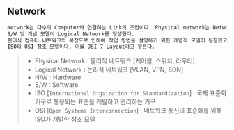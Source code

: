 ## Network
```md
Network는 다수의 Computer와 연결하는 Link의 조합이다. Physical network는 Network를 구성하는 H/W이다.
S/W 및 개념 모델이 Logical Network를 형성한다.
현대식 컴퓨터 네트워크의 복잡도로 인하여 작업 방법을 설명하기 위한 개념적 모델이 등장했고, 일반적인 모델 중 하나가
ISO의 OSI 참조 모델이다. 이를 OSI 7 Layout라고 부른다.
```
> * Physical Network : 물리적 네트워크 [케이블, 스위치, 라우터]
> * Logical Network : 논리적 네트워크 [VLAN, VPN, SDN]
> * H/W : Hardware
> * S/W : Software
> * ISO [`International Orgaization for Standardization`] : 국제 표준화 기구로 통용되는 표준을 개발하고 관리하는 기구
> * OSI [`Open Systems Interconnection`] : 네트워크 통신의 표준화를 위해 ISO가 개발한 참조 모델